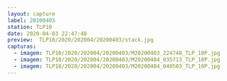 ```yaml
---
layout: capture
label: 20200403
station: TLP10
date: 2020-04-03 22:47:48
preview:  TLP10/2020/202004/20200403/stack.jpg
capturas:
  - imagem: TLP10/2020/202004/20200403/M20200403_224748_TLP_10P.jpg
  - imagem: TLP10/2020/202004/20200403/M20200404_035713_TLP_10P.jpg
  - imagem: TLP10/2020/202004/20200403/M20200404_040503_TLP_10P.jpg
---
```

